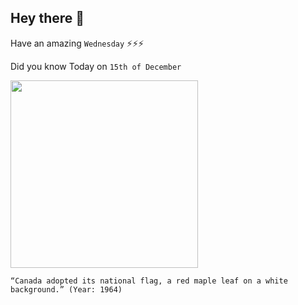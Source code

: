 ## Hey there 👋
Have an amazing `Wednesday` ⚡⚡⚡

Did you know Today on `15th of December`
 
 [<img src="https://www.canada.ca/content/dam/pch/images/services/flag-canada/flag-committee-1964.jpg" width="300" />](https://www.canada.ca/en/canadian-heritage/services/flag-canada-history.html) 
 ```
“Canada adopted its national flag, a red maple leaf on a white background.” (Year: 1964)
```
